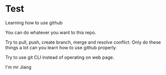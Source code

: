 # Test
Learning how to use github

You can do whatever you want to this repo.

Try to pull, push, create branch, merge and resolve conflict.
Only do these things a lot can you learn how to use github properly.

Try to use git CLI instead of operating on web page.

I'm mr Jiang